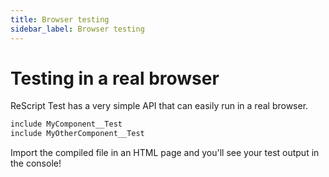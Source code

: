 ```yaml
---
title: Browser testing
sidebar_label: Browser testing
---
```


# Testing in a real browser

ReScript Test has a very simple API that can easily run in a real browser.

```js title="BrowserTests.res"
include MyComponent__Test
include MyOtherComponent__Test
```

Import the compiled file in an HTML page and you'll see your test output in the console!